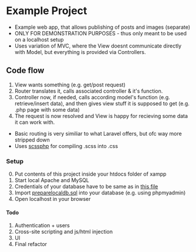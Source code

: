 # Example Project

- Example web app, that allows publishing of posts and images (separate)
- ONLY FOR DEMONSTRATION PURPOSES - thus only meant to be used on a localhost setup
- Uses variation of MVC, where the View doesnt communicate directly with Model, but everything is provided via Controllers.

## Code flow
1. View wants something (e.g. get/post request)
2. Router translates it, calls associated controller & it's function. 
3. Controller now, if needed, calls according model's function (e.g. retrieve/insert data), and then gives view stuff it is supposed to get (e.g. .php page with some data) 
4. The request is now resolved and View is happy for recieving some data it can work with.

- Basic routing is very similiar to what Laravel offers, but ofc way more stripped down
- Uses [scssphp](https://scssphp.github.io/scssphp/) for compiling .scss into .css

### Setup
0. Put contents of this project inside your htdocs folder of xampp
1. Start local Apache and MySQL
3. Credentials of your database have to be same as in [this file](https://github.com/machacekmartin/ExampleProject/blob/master/config/database.php) 
4. Import [preparelocaldb.sql](https://github.com/machacekmartin/ExampleProject/blob/master/preparelocaldb.sql) into your database (e.g. using phpmyadmin)
5. Open localhost in your browser

#### Todo
1. Authentication + users
2. Cross-site scripting and js/html injection
3. UI
4. Final refactor
